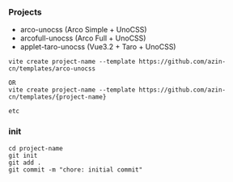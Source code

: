 ### Projects

- arco-unocss (Arco Simple + UnoCSS)
- arcofull-unocss (Arco Full + UnoCSS)
- applet-taro-unocss (Vue3.2 + Taro + UnoCSS)

```shell
vite create project-name --template https://github.com/azin-cn/templates/arco-unocss

OR
vite create project-name --template https://github.com/azin-cn/templates/{project-name}

etc
```

### init

```shell
cd project-name
git init
git add .
git commit -m "chore: initial commit"
```
